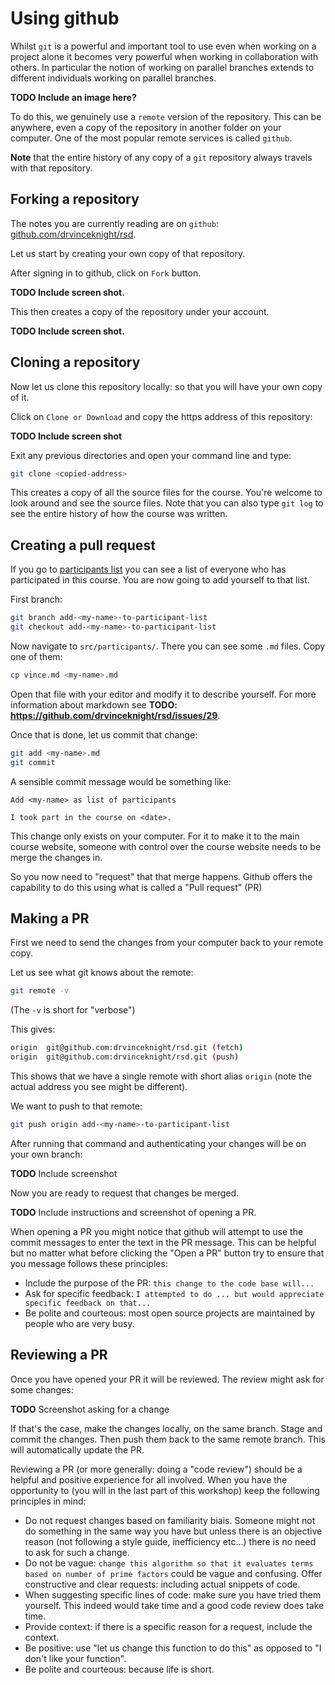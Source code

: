 # Using github

Whilst `git` is a powerful and important tool to use even when working on a
project alone it becomes very powerful when working in collaboration with
others. In particular the notion of working on parallel branches extends to
different individuals working on parallel branches.

**TODO Include an image here?**

To do this, we genuinely use a `remote` version of the repository. This can be
anywhere, even a copy of the repository in another folder on your computer.
One of the most popular remote services is called `github`.

**Note** that the entire history of any copy of a `git` repository always
travels with that repository.

## Forking a repository

The notes you are currently reading are on `github`:
[github.com/drvinceknight/rsd](https://github.com/drvinceknight/rsd).

Let us start by creating your own copy of that repository.

After signing in to github, click on `Fork` button.

**TODO Include screen shot.**

This then creates a copy of the repository under your account.

**TODO Include screen shot.**

## Cloning a repository

Now let us clone this repository locally: so that you will have your own copy of
it.

Click on `Clone or Download` and copy the https address of this repository:

**TODO Include screen shot**

Exit any previous directories and open your command line and type:

```bash
git clone <copied-address>
```

This creates a copy of all the source files for the course. You're welcome to
look around and see the source files. Note that you can also type `git log` to
see the entire history of how the course was written.

## Creating a pull request

If you go to [participants list]({{root}}/participants/) you can see a list of
everyone who has participated in this course. You are now going to add yourself
to that list.

First branch:

```bash
git branch add-<my-name>-to-participant-list
git checkout add-<my-name>-to-participant-list
```

Now navigate to `src/participants/`. There you can see some `.md` files. Copy
one of them:

```bash
cp vince.md <my-name>.md
```

Open that file with your editor and modify it to describe yourself. For more
information about markdown see **TODO:
https://github.com/drvinceknight/rsd/issues/29**.

Once that is done, let us commit that change:

```bash
git add <my-name>.md
git commit
```

A sensible commit message would be something like:

```
Add <my-name> as list of participants

I took part in the course on <date>.

```

This change only exists on your computer. For it to make it to the main course
website, someone with control over the course website needs to be merge the
changes in.

So you now need to "request" that that merge happens. Github offers the
capability to do this using what is called a "Pull request" (PR)

## Making a PR

First we need to send the changes from your computer back to your remote copy.

Let us see what git knows about the remote:

```bash
git remote -v
```

(The `-v` is short for "verbose")

This gives:

```bash
origin  git@github.com:drvinceknight/rsd.git (fetch)
origin  git@github.com:drvinceknight/rsd.git (push)
```

This shows that we have a single remote with short alias `origin` (note the
actual address you see might be different).

We want to push to that remote:

```bash
git push origin add-<my-name>-to-participant-list
```

After running that command and authenticating your changes will be on your own
branch:

**TODO** Include screenshot

Now you are ready to request that changes be merged.

**TODO** Include instructions and screenshot of opening a PR.

When opening a PR you might notice that github will attempt to use the commit
messages to enter the text in the PR message. This can be helpful but no matter
what before clicking the "Open a PR" button try to ensure that you message
follows these principles:

- Include the purpose of the PR: `this change to the code base will...`
- Ask for specific feedback: `I attempted to do ... but would appreciate
  specific feedback on that...`
- Be polite and courteous: most open source projects are maintained by people who
  are very busy.

## Reviewing a PR

Once you have opened your PR it will be reviewed. The review might ask for some
changes:

**TODO** Screenshot asking for a change

If that's the case, make the changes locally, on the same branch. Stage and
commit the changes. Then push them back to the same remote branch. This will
automatically update the PR.

Reviewing a PR (or more generally: doing a "code review") should be a helpful
and positive experience for all involved. When you have the opportunity to (you
will in the last part of this workshop) keep the following principles in mind:

- Do not request changes based on familiarity biais. Someone might not do
  something in the same way you have but unless there is an objective reason
  (not following a style guide, inefficiency etc...) there is no need to ask for
  such a change.
- Do not be vague: `change this algorithm so that it evaluates terms based on
  number of prime factors` could be vague and confusing. Offer constructive and
  clear requests: including actual snippets of code.
- When suggesting specific lines of code: make sure you have tried them
  yourself. This indeed would take time and a good code review does take time.
- Provide context: if there is a specific reason for a request, include the
  context.
- Be positive: use "let us change this function to do this" as opposed to "I
  don't like your function".
- Be polite and courteous: because life is short.
